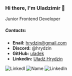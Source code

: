 ### Hi there, I'm Uladzimir 👋
Junior Frontend Developer

##### _Contacts_:


* **Enail:** <hrydzin@gmail.com>
* **Discord:** @hrydzin 
* **GitHub:** [uladek](https://github.com/uladek)
* **Linkedin:** [Uładź Hrydzin](https://www.linkedin.com/in/uładź-hrydzin-49901890/)

![LinkedI](https://www.linkedin.com/in/uładź-hrydzin-49901890/)
![Name](link)
![LinkedIn](https://img.shields.io/badge/linkedin-%230077B5.svg?style=for-the-badge&logo=linkedin&logoColor=white)


<!--
**uladek/uladek** is a ✨ _special_ ✨ repository because its `README.md` (this file) appears on your GitHub profile.

Here are some ideas to get you started:

- 🔭 I’m currently working on ...
- 🌱 I’m currently learning ...
- 👯 I’m looking to collaborate on ...
- 🤔 I’m looking for help with ...
- 💬 Ask me about ...
- 📫 How to reach me: ...
- 😄 Pronouns: ...
- ⚡ Fun fact: ...
-->
